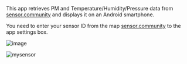 This app retrieves PM and Temperature/Humidity/Pressure data from [sensor.community](https://sensor.community/) and displays it on an Android smartphone.

You need to enter your sensor ID from the map [sensor.community](https://sensor.community/) to the app settings box.

![image](https://github.com/saiinc/MySensorAirData/assets/13632259/fb8c2c43-8638-4080-8466-f26af2cc7a87)  

![mysensor](https://github.com/saiinc/MySensorAirData/assets/13632259/5451c072-9812-41a1-8ea9-003b0cdc2fd9)
